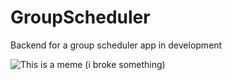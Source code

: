 # GroupScheduler

Backend for a group scheduler app in development

![This is a meme (i broke something)](https://github.com/rhaversen/GroupSchedulerBackend/assets/39522153/718c2624-a9db-4721-869f-8e7b2204ac92)